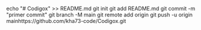echo "# Codigox" >> README.md 
git init 
git add README.md 
git commit -m "primer commit" 
git branch -M main 
git remote add origin 
 git push -u origin mainhttps://github.com/kha73-code/Codigox.git
